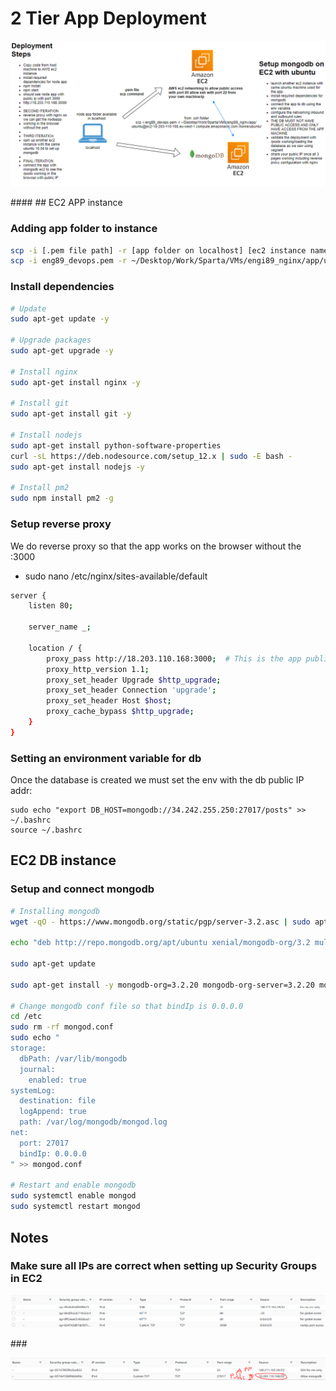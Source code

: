# 2 Tier App Deployment

<p align:center>
<img src=aws_diagram.PNG>
</p>
####
## EC2 APP instance

### Adding app folder to instance

```bash
scp -i [.pem file path] -r [app folder on localhost] [ec2 instance name]:[desired dir]
scp -i eng89_devops.pem -r ~/Desktop/Work/Sparta/VMs/engi89_nginx/app/ubuntu@ec2-18-203-110-168.eu-west-1.compute.amazonaws.com:/home/ubuntu/
```

### Install dependencies
```bash
# Update
sudo apt-get update -y

# Upgrade packages
sudo apt-get upgrade -y

# Install nginx
sudo apt-get install nginx -y

# Install git
sudo apt-get install git -y

# Install nodejs
sudo apt-get install python-software-properties
curl -sL https://deb.nodesource.com/setup_12.x | sudo -E bash -
sudo apt-get install nodejs -y

# Install pm2
sudo npm install pm2 -g
```

### Setup reverse proxy

We do reverse proxy so that the app works on the browser without the :3000

- sudo nano /etc/nginx/sites-available/default

```bash
server {
    listen 80;

    server_name _;

    location / {
        proxy_pass http://18.203.110.168:3000;  # This is the app public IP addr
        proxy_http_version 1.1;
        proxy_set_header Upgrade $http_upgrade;
        proxy_set_header Connection 'upgrade';
        proxy_set_header Host $host;
        proxy_cache_bypass $http_upgrade;
    }
}
```

### Setting an environment variable for db

Once the database is created we must set the env with the db public IP addr:
```
sudo echo "export DB_HOST=mongodb://34.242.255.250:27017/posts" >> ~/.bashrc
source ~/.bashrc
```

####
## EC2 DB instance

### Setup and connect mongodb
```bash
# Installing mongodb
wget -qO - https://www.mongodb.org/static/pgp/server-3.2.asc | sudo apt-key add -

echo "deb http://repo.mongodb.org/apt/ubuntu xenial/mongodb-org/3.2 multiverse" | sudo tee /etc/apt/sources.list.d/mongodb-org-3.2.list

sudo apt-get update

sudo apt-get install -y mongodb-org=3.2.20 mongodb-org-server=3.2.20 mongodb-org-shell=3.2.20 mongodb-org-mongos=3.2.20 mongodb-org-tools=3.2.20

# Change mongodb conf file so that bindIp is 0.0.0.0
cd /etc
sudo rm -rf mongod.conf
sudo echo "
storage:
  dbPath: /var/lib/mongodb
  journal:
    enabled: true
systemLog:
  destination: file
  logAppend: true
  path: /var/log/mongodb/mongod.log
net:
  port: 27017
  bindIp: 0.0.0.0
" >> mongod.conf

# Restart and enable mongodb
sudo systemctl enable mongod
sudo systemctl restart mongod
```

## Notes

### Make sure all IPs are correct when setting up Security Groups in EC2

<p align:center>
<img src=app_sg.PNG>
</p>
###
<p align:center>
<img src=db_sg.PNG>
</p>